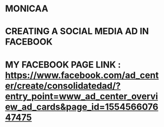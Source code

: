# MONICAA 
# CREATING A SOCIAL MEDIA AD IN FACEBOOK
# MY FACEBOOK PAGE LINK : https://www.facebook.com/ad_center/create/consolidatedad/?entry_point=www_ad_center_overview_ad_cards&page_id=155456607647475
